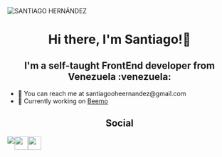 ![SANTIAGO HERNÁNDEZ](https://user-images.githubusercontent.com/68081080/193484774-4550b2fc-2bea-47da-a51b-ab7e02c0fda0.gif)
<h1 align="center"> Hi there, I'm Santiago!👋</h1>
<h2 align="center">I'm a self-taught FrontEnd developer from Venezuela :venezuela:</h2>
<ul>
  <li>📧 You can reach me at santiagooheernandez@gmail.com</li>
  <li>💼 Currently working on <a href="https://beemo.live/">Beemo</a></li>
</ul>
<h2 align="center">Social</h2>
<div style="display:flex" align="center">
  <img src="https://dcbadge.vercel.app/api/shield/979726706069880913" />
  <a href="https://www.instagram.com/taox.rar/"><img src="https://github.com/gauravghongde/social-icons/blob/master/SVG/Color/Instagram.svg" style="height:30px; width:30px"/></a>
  <a href="https://twitter.com/TAO84573774"><img src="https://github.com/gauravghongde/social-icons/blob/master/SVG/Color/Twitter.svg" style="height:30px; width:30px"/></a>
</div>

